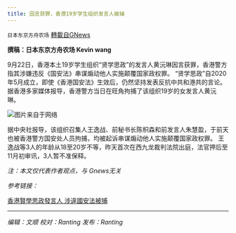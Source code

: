 ```yaml
---
title: 因言获罪，香港19岁学生组织发言人被捕
---
```

`日本东京方舟农场` [轉載自GNews](https://gnews.org/zh-hans/1547834/)

**撰稿：日本东京方舟农场 Kevin wang**

9月22日，香港本土19岁学生组织“贤学思政”的发言人黄沅琳因言获罪，香港警方指其涉嫌违反《国安法》串谋煽动他人实施颠覆国家政权罪。
“贤学思政”自2020年5月成立，即使《香港国安法》生效后，仍然坚持发表反抗中共和港共的言论。据香港多家媒体报导，香港警方当日在旺角拘捕了该组织19岁的女发言人黄沅琳。

![](https://assets.gnews.org/wp-content/uploads/2021/09/phpGOivoS.jpg)图片来自于网络

据中央社报导，该组织召集人王逸战、前秘书长陈枳森和前发言人朱慧盈，于前天也被香港警方国安处人员拘捕，均被起诉串谋煽动他人实施颠覆国家政权罪。
王逸战等3人的年龄从18至20岁不等，昨天首次在西九龙裁判法院出庭，法官押后至11月初审讯，3人暂不准保释。

*注：本文仅代表作者观点，与 Gnews无关*

*参考链接：*

[香港賢學思政發言人 涉違國安法被捕](https://www.cna.com.tw/news/acn/202109220284.aspx)

* * *

*编辑：文顺 校对：Ranting 发布：Ranting*
